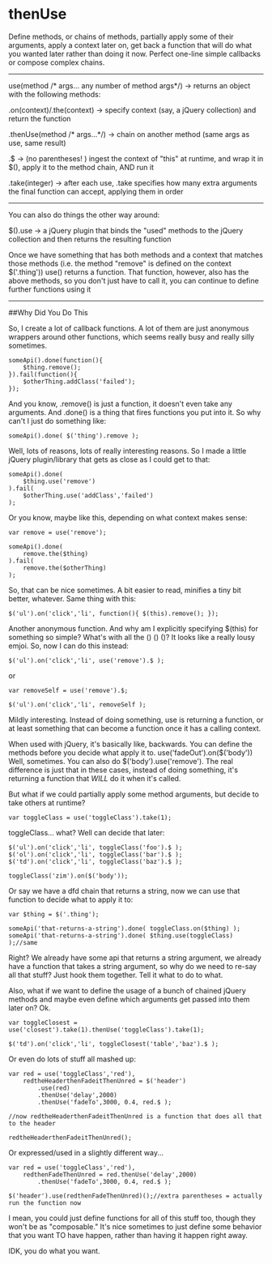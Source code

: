 # thenUse

Define methods, or chains of methods, partially apply some of their arguments, apply a context later on, get back a function that will do what you wanted later rather than doing it now.  Perfect one-line simple callbacks or compose complex chains.

---

use(method /* args... any number of method args*/) -> returns an object with the following methods:

.on(context)/.the(context) -> specify context (say, a jQuery collection) and return the function

.thenUse(method /* args...*/) -> chain on another method (same args as use, same result)

.$ -> (no parentheses! ) ingest the context of "this" at runtime, and wrap it in $(), apply it to the method chain, AND run it

.take(integer) -> after each use, .take specifies how many extra arguments the final function can accept, applying them in order

---

You can also do things the other way around:

$().use -> a jQuery plugin that binds the "used" methods to the jQuery collection and then returns the resulting function


Once we have something that has both methods and a context that matches those methods (i.e. the method "remove" is defined on the context $('.thing')) use() returns a function.  That function, however, also has the above methods, so you don't just have to call it, you can continue to define further functions using it


-----

##Why Did You Do This

So, I create a lot of callback functions. A lot of them are just anonymous wrappers around other functions, which seems really busy and really silly sometimes.

```
someApi().done(function(){
    $thing.remove();
}).fail(function(){
    $otherThing.addClass('failed');
});
```

And you know, .remove() is just a function, it doesn't even take any arguments.  And .done() is a thing that fires functions you put into it. So why can't I just do something like:

```
someApi().done( $('thing').remove );
```

Well, lots of reasons, lots of really interesting reasons. So I made a little jQuery plugin/library that gets as close as I could get to that:

```
someApi().done(
    $thing.use('remove')
).fail(
    $otherThing.use('addClass','failed')
);
```

Or you know, maybe like this, depending on what context makes sense:

```
var remove = use('remove');

someApi().done(
    remove.the($thing)
).fail(
    remove.the($otherThing)
);
```

So, that can be nice sometimes. A bit easier to read, minifies a tiny bit better, whatever.  Same thing with this:

```
$('ul').on('click','li', function(){ $(this).remove(); });
```

Another anonymous function. And why am I explicitly specifying $(this) for something so simple? What's with all the () () ()? It looks like a really lousy emjoi. So, now I can do this instead:

```
$('ul').on('click','li', use('remove').$ );
```

or

```
var removeSelf = use('remove').$;

$('ul').on('click','li', removeSelf );
```

Mildly interesting.  Instead of doing something, use is returning a function, or at least something that can become a function once it has a calling context.

When used with jQuery, it's basically like, backwards.  You can define the methods before you decide what apply it to. use('fadeOut').on($('body')) Well, sometimes. You can also do $('body').use('remove').  The real difference is just that in these cases, instead of doing something, it's returning a function that _WILL_ do it when it's called.

But what if we could partially apply some method arguments, but decide to take others at runtime?

```
var toggleClass = use('toggleClass').take(1);
```

toggleClass... what? Well can decide that later:

```
$('ul').on('click','li', toggleClass('foo').$ );
$('ol').on('click','li', toggleClass('bar').$ );
$('td').on('click','li', toggleClass('baz').$ );

toggleClass('zim').on($('body'));

```

Or say we have a dfd chain that returns a string, now we can use that function to decide what to apply it to:

```
var $thing = $('.thing');

someApi('that-returns-a-string').done( toggleClass.on($thing) );
someApi('that-returns-a-string').done( $thing.use(toggleClass) );//same
```

Right?  We already have some api that returns a string argument, we already have a function that takes a string argument, so why do we need to re-say all that stuff?  Just hook them together.  Tell it what to do to what.

Also, what if we want to define the usage of a bunch of chained jQuery methods and maybe even define which arguments get passed into them later on? Ok.

```
var toggleClosest = use('closest').take(1).thenUse('toggleClass').take(1);

$('td').on('click','li', toggleClosest('table','baz').$ );
```

Or even do lots of stuff all mashed up:

```
var red = use('toggleClass','red'),
    redtheHeaderthenFadeitThenUnred = $('header')
        .use(red)
        .thenUse('delay',2000)
        .thenUse('fadeTo',3000, 0.4, red.$ );

//now redtheHeaderthenFadeitThenUnred is a function that does all that to the header

redtheHeaderthenFadeitThenUnred();
```

Or expressed/used in a slightly different way...

```
var red = use('toggleClass','red'),
    redthenFadeThenUnred = red.thenUse('delay',2000)
        .thenUse('fadeTo',3000, 0.4, red.$ );

$('header').use(redthenFadeThenUnred)();//extra parentheses = actually run the function now

```

I mean, you could just define functions for all of this stuff too, though they won't be as "composable."  It's nice sometimes to just define some behavior that you want TO have happen, rather than having it happen right away.

IDK, you do what you want.

